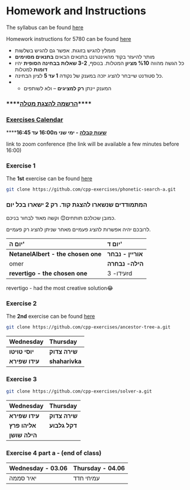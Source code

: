 # Homework and Instructions

The syllabus can be found [here ](https://github.com/erelsgl-at-ariel/cpp-5780/blob/master/syllabus.pdf)

Homework instructions for 5780 can be found [here](https://github.com/erelsgl-at-ariel/cpp-5780/blob/master/homework-instructions.pdf)

* מומלץ להגיש בזוגות. אפשר גם להגיש בשלשות
* מותר להיעזר בקוד מהאינטרנט בתנאים הבאים **בתנאים מסוימים**
* כל הגשה מהווה **%10 מציון** המטלות. בנוסף, **3-2 שאלות בבחינה הסופית** יהיו **דומות** למטלות
* כל סטודנט שייבחר להציג יזכה במענק של נקודה **1 עד 5** לציון הבחינה.
* * המענק יינתן **רק למציגים** – ולא לשותפים

### \*\*\*\*[**הרשמה להצגת מטלה**](https://docs.google.com/spreadsheets/d/1ghNWg2OpOiEqaXrqzWp53Fk4cGXsKyV9dXEEP3D-jFk/edit#gid=0)\*\*\*\*

### [Exercises Calendar](https://calendar.google.com/calendar/embed?src=rco9l5v6m84rkra8pto6ou65t4%40group.calendar.google.com&ctz=Asia%2FJerusalem)

\*\*\*\*[**שעות קבלה**](https://docs.google.com/spreadsheets/d/1U0mUMc5MzkCHTMlkpWsVnBybsvI-D6-3EySMZKZ1MgA/edit?usp=sharing) **- ימי שני מ16:00 עד 16:45**

link to zoom conference \(the link will be available a few minutes before 16:00\)

### Exercise 1

The **1st** exercise can be found [here](https://github.com/cpp-exercises/phonetic-search-a)

```bash
git clone https://github.com/cpp-exercises/phonetic-search-a.git
```

### המתמודדים שנשארו להצגת קוד. רק 2 ישארו בכל יום 

כמובן שכולכם תותחים😊 וקשה מאוד לבחור בניכם.

 לרובכם יהיה אפשרות להציג פעמיים מאחר שניתן להציג רק פעמיים.

| יום ה' | יום ד' |
| :--- | :--- |
| **NetanelAlbert - the chosen one** | **אוריין - נבחר** |
| omer | **הילה- נבחרה** |
| **revertigo - the chosen one** | עידו- 3rd |

revertigo - had the most creative solution😂

### Exercise 2

The **2nd** exercise can be found [here](https://github.com/cpp-exercises/ancestor-tree-a)

```bash
git clone https://github.com/cpp-exercises/ancestor-tree-a.git
```

| Wednesday | Thursday |
| :--- | :--- |
| **יוסי טויטו** | **שירה צדוק** |
| **עידו שפירא** | **shaharivka** |

### Exercise 3

```bash
git clone https://github.com/cpp-exercises/solver-a.git
```

| Wednesday | Thursday |
| :--- | :--- |
| **עידו שפירא** | **שירה צדוק** |
| **אליהו פרץ** | **דקל גלבוע** |
| **הילה שושן** |  |

### Exercise 4 part a - \(end of class\)

| Wednesday - 03.06 | Thursday - 04.06 |
| :--- | :--- |
| יאיר סממה | עמיחי חדד |




